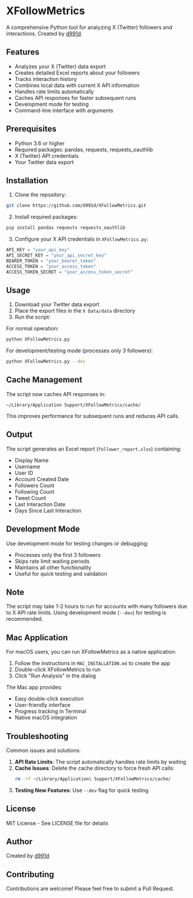 
# XFollowMetrics

A comprehensive Python tool for analyzing X (Twitter) followers and interactions. Created by [d991d](https://github.com/d991d).

## Features

- Analyzes your X (Twitter) data export
- Creates detailed Excel reports about your followers
- Tracks interaction history
- Combines local data with current X API information
- Handles rate limits automatically
- Caches API responses for faster subsequent runs
- Development mode for testing
- Command-line interface with arguments

## Prerequisites

- Python 3.6 or higher
- Required packages: pandas, requests, requests_oauthlib
- X (Twitter) API credentials
- Your Twitter data export

## Installation

1. Clone the repository:
```bash
git clone https://github.com/d991d/XFollowMetrics.git
```

2. Install required packages:
```bash
pip install pandas requests requests_oauthlib
```

3. Configure your X API credentials in `XFollowMetrics.py`:
```python
API_KEY = "your_api_key"
API_SECRET_KEY = "your_api_secret_key"
BEARER_TOKEN = "your_bearer_token"
ACCESS_TOKEN = "your_access_token"
ACCESS_TOKEN_SECRET = "your_access_token_secret"
```

## Usage

1. Download your Twitter data export
2. Place the export files in the `X Data/data` directory
3. Run the script:

For normal operation:
```bash
python XFollowMetrics.py
```

For development/testing mode (processes only 3 followers):
```bash
python XFollowMetrics.py --dev
```

## Cache Management

The script now caches API responses in:
```
~/Library/Application Support/XFollowMetrics/cache/
```

This improves performance for subsequent runs and reduces API calls.

## Output

The script generates an Excel report (`follower_report.xlsx`) containing:
- Display Name
- Username
- User ID
- Account Created Date
- Followers Count
- Following Count
- Tweet Count
- Last Interaction Date
- Days Since Last Interaction

## Development Mode

Use development mode for testing changes or debugging:
- Processes only the first 3 followers
- Skips rate limit waiting periods
- Maintains all other functionality
- Useful for quick testing and validation

## Note

The script may take 1-2 hours to run for accounts with many followers due to X API rate limits. Using development mode (`--dev`) for testing is recommended.

## Mac Application

For macOS users, you can run XFollowMetrics as a native application:

1. Follow the instructions in `MAC_INSTALLATION.md` to create the app
2. Double-click XFollowMetrics to run
3. Click "Run Analysis" in the dialog

The Mac app provides:
- Easy double-click execution
- User-friendly interface
- Progress tracking in Terminal
- Native macOS integration

## Troubleshooting

Common issues and solutions:

1. **API Rate Limits**: The script automatically handles rate limits by waiting
2. **Cache Issues**: Delete the cache directory to force fresh API calls:
   ```bash
   rm -rf ~/Library/Application\ Support/XFollowMetrics/cache/
   ```
3. **Testing New Features**: Use `--dev` flag for quick testing

## License

MIT License - See LICENSE file for details

## Author

Created by [d991d](https://github.com/d991d)

## Contributing

Contributions are welcome! Please feel free to submit a Pull Request.
